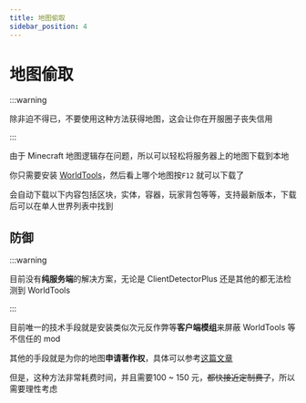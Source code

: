 ```yaml
---
title: 地图偷取
sidebar_position: 4
---
```


# 地图偷取

:::warning

除非迫不得已，不要使用这种方法获得地图，这会让你在开服圈子丧失信用

:::

由于 Minecraft 地图逻辑存在问题，所以可以轻松将服务器上的地图下载到本地

你只需要安装 [WorldTools](https://www.curseforge.com/minecraft/mc-mods/worldtools)，然后看上哪个地图按`F12` 就可以下载了

会自动下载以下内容包括区块，实体，容器，玩家背包等等，支持最新版本，下载后可以在单人世界列表中找到

## 防御

:::warning

目前没有**纯服务端**的解决方案，无论是 ClientDetectorPlus 还是其他的都无法检测到 WorldTools

:::

目前唯一的技术手段就是安装类似次元反作弊等**客户端模组**来屏蔽 WorldTools 等不信任的 mod

其他的手段就是为你的地图**申请著作权**，具体可以参考[这篇文章](https://www.bilibili.com/opus/847071725209255958)

但是，这种方法非常耗费时间，并且需要100 ~ 150 元，~~都快接近定制费了~~，所以需要理性考虑
